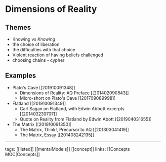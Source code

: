 

# Dimensions of Reality

## Themes
- Knowing vs *Knowing*
- the choice of liberation
- the difficulties with that choice
- Violent reaction of having beliefs challenged
- choosing chains - cypher

## Examples
- Plato's Cave [[201910091348]]
    - Dimensions of Reality: AQ Preface [[201402090843]] 
    - Micro-short on Plato's Cave [[201709089998]] 
- Flatland [[201910091349]] 
    - Carl Sagan on Flatland, with Edwin Abbott excerpts [[201403230707]]  
    - Quote on Reality from Flatland by Edwin Abott [[201904031655]] 
- The Matrix [[201910091350]] 
    - The Matrix, Think!, Precursor to AQ [[201303041419]] 
    - The Matrix, Essay [[201408242135]]  

---
tags: [[listed]] [[mentalModels]] [[concept]]
links: [[Concepts MOC|Concepts]]

